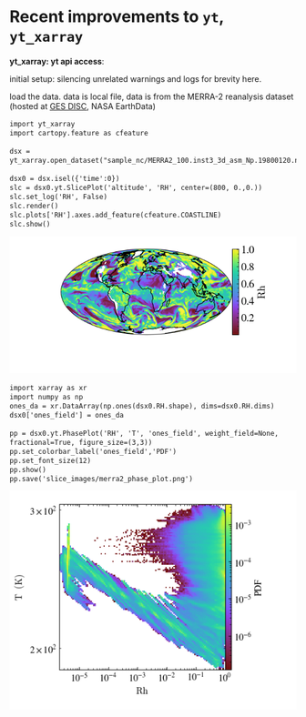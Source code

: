# Recent improvements to `yt`, `yt_xarray`


**yt_xarray: yt api access**: 

initial setup: silencing unrelated warnings and logs for brevity here. 


load the data. data is local file, data is from the MERRA-2 reanalysis dataset (hosted at 
[GES DISC](https://disc.gsfc.nasa.gov/datasets/M2I3NPASM_5.12.4/summary), NASA EarthData) 

```
import yt_xarray
import cartopy.feature as cfeature

dsx = yt_xarray.open_dataset("sample_nc/MERRA2_100.inst3_3d_asm_Np.19800120.nc4")

dsx0 = dsx.isel({'time':0})
slc = dsx0.yt.SlicePlot('altitude', 'RH', center=(800, 0.,0.))
slc.set_log('RH', False)
slc.render()
slc.plots['RH'].axes.add_feature(cfeature.COASTLINE)
slc.show()
```

![](./_static/images/merra2_from_yt_convenience_800_hpa.png)

```
import xarray as xr
import numpy as np
ones_da = xr.DataArray(np.ones(dsx0.RH.shape), dims=dsx0.RH.dims)
dsx0['ones_field'] = ones_da

pp = dsx0.yt.PhasePlot('RH', 'T', 'ones_field', weight_field=None, fractional=True, figure_size=(3,3))
pp.set_colorbar_label('ones_field','PDF')
pp.set_font_size(12)
pp.show()
pp.save('slice_images/merra2_phase_plot.png')
```

![](./_static/images/merra2_phase_plot.png)

